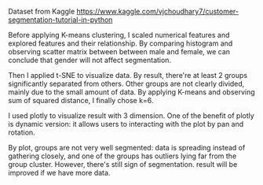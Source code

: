 Dataset from Kaggle https://www.kaggle.com/vjchoudhary7/customer-segmentation-tutorial-in-python

Before applying K-means clustering, I scaled numerical features and explored features and their relationship. By comparing histogram and observing scatter matrix between between male and female, we can conclude that gender will not affect segmentation.

Then I applied t-SNE to visualize data. By result, there're at least 2 groups significantly separated from others. Other groups are not clearly divided, mainly due to the small amount of data.
By applying K-means and observing sum of squared distance, I finally chose k=6.

I used plotly to visualize result with 3 dimension. One of the benefit of plotly is dynamic version: it allows users to interacting with the plot by pan and rotation.

By plot, groups are not very well segmented: data is spreading instead of gathering closely, and one of the groups has outliers lying far from the group cluster. However, there's still sign of segmentation. result will be improved if we have more data.
